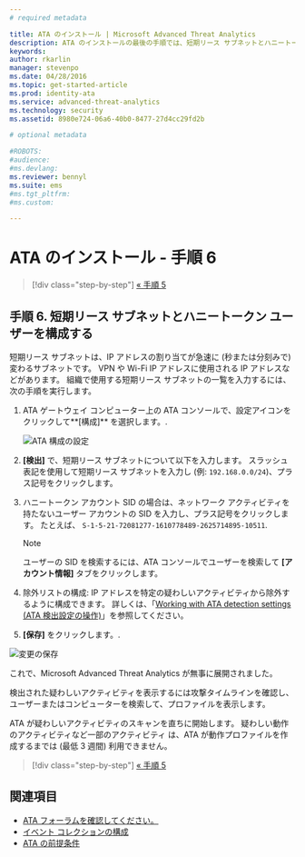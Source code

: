 ```yaml
---
# required metadata

title: ATA のインストール | Microsoft Advanced Threat Analytics
description: ATA のインストールの最後の手順では、短期リース サブネットとハニートークン ユーザーを構成します。
keywords:
author: rkarlin
manager: stevenpo
ms.date: 04/28/2016
ms.topic: get-started-article
ms.prod: identity-ata
ms.service: advanced-threat-analytics
ms.technology: security
ms.assetid: 8980e724-06a6-40b0-8477-27d4cc29fd2b

# optional metadata

#ROBOTS:
#audience:
#ms.devlang:
ms.reviewer: bennyl
ms.suite: ems
#ms.tgt_pltfrm:
#ms.custom:

---
```


# ATA のインストール - 手順 6

>[!div class="step-by-step"]
[« 手順 5](install-ata-step5.md)

## 手順 6. 短期リース サブネットとハニートークン ユーザーを構成する
短期リース サブネットは、IP アドレスの割り当てが急速に (秒または分刻みで) 変わるサブネットです。 VPN や Wi-Fi IP アドレスに使用される IP アドレスなどがあります。 組織で使用する短期リース サブネットの一覧を入力するには、次の手順を実行します。

1.  ATA ゲートウェイ コンピューター上の ATA コンソールで、設定アイコンをクリックして**[構成]** を選択します。.

    ![ATA 構成の設定](media/ATA-config-icon.JPG)

2.  **[検出]** で、短期リース サブネットについて以下を入力します。 スラッシュ表記を使用して短期リース サブネットを入力し (例: `192.168.0.0/24`)、プラス記号をクリックします。

3.  ハニートークン アカウント SID の場合は、ネットワーク アクティビティを持たないユーザー アカウントの SID を入力し、プラス記号をクリックします。 たとえば、 `S-1-5-21-72081277-1610778489-2625714895-10511`.

    > [!NOTE]
    > ユーザーの SID を検索するには、ATA コンソールでユーザーを検索して **[アカウント情報]** タブをクリックします。 

4.  除外リストの構成: IP アドレスを特定の疑わしいアクティビティから除外するように構成できます。 詳しくは、「[Working with ATA detection settings (ATA 検出設定の操作)](working-with-detection-settings.md)」を参照してください。

5.  **[保存]** をクリックします。.

![変更の保存](media/ATA-VPN-Subnets.JPG)

これで、Microsoft Advanced Threat Analytics が無事に展開されました。

検出された疑わしいアクティビティを表示するには攻撃タイムラインを確認し、ユーザーまたはコンピューターを検索して、プロファイルを表示します。

ATA が疑わしいアクティビティのスキャンを直ちに開始します。 疑わしい動作のアクティビティなど一部のアクティビティ は、ATA が動作プロファイルを作成するまでは (最低 3 週間) 利用できません。


>[!div class="step-by-step"]
[« 手順 5](install-ata-step5.md)


## 関連項目

- [ATA フォーラムを確認してください。](https://social.technet.microsoft.com/Forums/security/en-US/home?forum=mata)
- [イベント コレクションの構成](configure-event-collection.md)
- [ATA の前提条件](/advanced-threat-analytics/plan-design/ata-prerequisites)



<!--HONumber=May16_HO1-->



